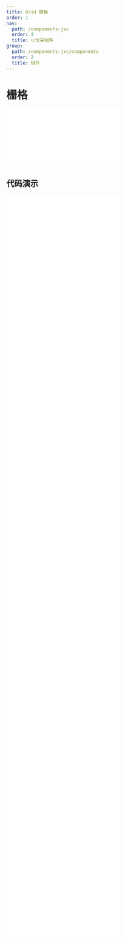 ```yaml
---
title: Grid 栅格
order: 1
nav:
  path: /components-jxc
  order: 3
  title: 小优采组件
group:
  path: /components-jxc/components
  order: 2
  title: 组件
---
```


# 栅格

<div>
<embed src="@docs-common/grid/index.md"></embed>
</div>
        
## 代码演示

<Row gutter=8>

  <Col span=24>
    
  <div class="code-box"><embed src="@abiz-rc-jxc/grid/demo/basic-grid-jxc.md"></embed></div>
          
  <div class="code-box"><embed src="@abiz-rc-jxc/grid/demo/gutter-grid-jxc.md"></embed></div>
          
  <div class="code-box"><embed src="@abiz-rc-jxc/grid/demo/playground-grid-jxc.md"></embed></div>
          
  <div class="code-box"><embed src="@abiz-rc-jxc/grid/demo/flex-order-grid-jxc.md"></embed></div>
          
  <div class="code-box"><embed src="@abiz-rc-jxc/grid/demo/offset-grid-jxc.md"></embed></div>
          
  <div class="code-box"><embed src="@abiz-rc-jxc/grid/demo/sort-grid-jxc.md"></embed></div>
          
  <div class="code-box"><embed src="@abiz-rc-jxc/grid/demo/flex-grid-jxc.md"></embed></div>
          
  <div class="code-box"><embed src="@abiz-rc-jxc/grid/demo/flex-align-grid-jxc.md"></embed></div>
          
  <div class="code-box"><embed src="@abiz-rc-jxc/grid/demo/flex-stretch-grid-jxc.md"></embed></div>
          
  <div class="code-box"><embed src="@abiz-rc-jxc/grid/demo/responsive-grid-jxc.md"></embed></div>
          
  <div class="code-box"><embed src="@abiz-rc-jxc/grid/demo/responsive-more-grid-jxc.md"></embed></div>
          
  <div class="code-box"><embed src="@abiz-rc-jxc/grid/demo/useBreakpoint-grid-jxc.md"></embed></div>
          
  </Col>
          
</Row>
        
<div><embed src="@docs-common/grid/index-api.md"></embed><div>
